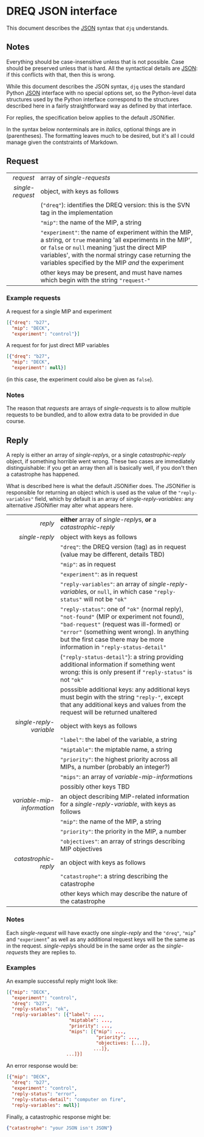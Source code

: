 <!-- (C) British Crown Copyright 2016, Met Office.
     See LICENSE.md in the top directory for license details. -->

# DREQ JSON interface
This document describes the [JSON](http://json.org/) syntax that `djq` understands.

## Notes
Everything should be case-insensitive unless that is not possible.  Case should be preserved unless that is hard.  All the syntactical details are [JSON](http://json.org/): if this conflicts with that, then this is wrong.

While this document describes the JSON syntax, `djq` uses the standard Python [JSON](https://docs.python.org/2/library/json.html) interface with no special options set, so the Python-level data structures used by the Python interface correspond to the structures described here in a fairly straightforward way as defined by that interface.

For replies, the specification below applies to the default JSONifier.

In the syntax below nonterminals are in *italics*, optional things are in (parentheses).  The formatting leaves much to be desired, but it's all I could manage given the contstraints of Markdown.

## Request
|||
|---:|:---|
| *request*|array of *single-requests* |
| *single-request*|object, with keys as follows |
||(`"dreq"`): identifies the DREQ version: this is the SVN tag in the implementation |
||`"mip"`: the name of the MIP, a string |
||`"experiment"`: the name of experiment within the MIP, a string, or `true` meaning 'all experiments in the MIP', or `false` or `null` meaning 'just the direct MIP variables', with the normal stringy case returning the variables specified by the MIP *and* the experiment |
||other keys may be present, and must have names which begin with the string `"request-"` |

### Example requests
A request for a single MIP and experiment

```JSON
[{"dreq": "b27",
  "mip": "DECK",
  "experiment": "control"}]
```

A request for for just direct MIP variables

```JSON
[{"dreq": "b27",
  "mip": "DECK",
  "experiment": null}]
```

(in this case, the experiment could also be given as `false`).

### Notes
The reason that *requests* are arrays of *single-requests* is to allow multiple requests to be bundled, and to allow extra data to be provided in due course.

## Reply
A reply is either an array of *single-reply*s, or a single *catastrophic-reply* object, if something horrible went wrong.  These two cases are immediately distinguishable: if you get an array then all is basically well, if you don't then a catastrophe has happened.

What is described here is what the default JSONifier does.  The JSONifier is responsible for returning an object which is used as the value of the `"reply-variables"` field, which by default is an array of *single-reply-variables*: any alternative JSONifier may alter what appears here.

|||
|---:|:---|
| *reply*|**either** array of *single-reply*s, **or** a *catastrophic-reply* |
| *single-reply*|object with keys as follows |
||`"dreq"`: the DREQ version (tag) as in request (value may be different, details TBD) |
||`"mip"`: as in request |
||`"experiment"`: as in request |
||`"reply-variables"`: an array of *single-reply-variable*s, or `null`, in which case `"reply-status"` will not be `"ok"` |
||`"reply-status"`: one of `"ok"` (normal reply), `"not-found"` (MIP or experiment not found), `"bad-request"` (request was ill-formed) or `"error"` (something went wrong).  In anything but the first case there may be more information in `"reply-status-detail"` |
||(`"reply-status-detail"`): a string providing additional information if something went wrong: this is only present if `"reply-status"` is not `"ok"` |
||posssible additional keys: any additional keys must begin with the string `"reply-"`, except that any additional keys and values from the request will be returned unaltered |
| *single-reply-variable*|object with keys as follows |
||`"label"`: the label of the variable, a string |
||`"miptable"`: the miptable name, a string |
||`"priority"`: the highest priority across all MIPs, a number (probably an integer?) |
||`"mips"`: an array of *variable-mip-information*s |
||possibly other keys TBD |
| *variable-mip-information*|an object describing MIP-related information for a *single-reply-variable*, with keys as follows |
||`"mip"`: the name of the MIP, a string |
||`"priority"`: the priority in the MIP, a number |
||`"objectives"`: an array of strings describing MIP objectives |
| *catastrophic-reply*|an object with keys as follows |
||`"catastrophe"`: a string describing the catastrophe |
||other keys which may describe the nature of the catastrophe |

### Notes
Each *single-request* will have exactly one *single-reply* and the `"dreq"`, `"mip`" and `"experiment`" as well as any additional request keys will be the same as in the request.  *single-reply*s should be in the same order as the *single-request*s they are replies to.

### Examples
An example successful reply might look like:

```JSON
[{"mip": "DECK",
  "experiment": "control",
  "dreq": "b27",
  "reply-status": "ok",
  "reply-variables": [{"label": ...,
                       "miptable": ...,
                       "priority": ...,
                       "mips": [{"mip": ...,
                                 "priority": ...,
                                 "objectives: [...]},
                                ...]},
                      ...]}]
```

An error response would be:

```JSON
[{"mip": "DECK",
  "dreq": "b27",
  "experiment": "control",
  "reply-status": "error",
  "reply-status-detail": "computer on fire",
  "reply-variables": null}]
```

Finally, a catastrophic response might be:

```JSON
{"catastrophe": "your JSON isn't JSON"}
```
